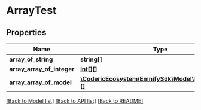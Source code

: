 # ArrayTest

## Properties
Name | Type | Description | Notes
------------ | ------------- | ------------- | -------------
**array_of_string** | **string[]** |  | [optional] 
**array_array_of_integer** | [**int[][]**](array.md) |  | [optional] 
**array_array_of_model** | [**\CodericEcosystem\EmnifySdk\Model\ReadOnlyFirst[][]**](array.md) |  | [optional] 

[[Back to Model list]](../README.md#documentation-for-models) [[Back to API list]](../README.md#documentation-for-api-endpoints) [[Back to README]](../README.md)



